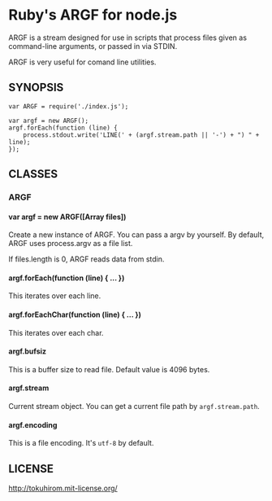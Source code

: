 Ruby's ARGF for node.js
=======================

ARGF is a stream designed for use in scripts that process files given as command-line arguments, or passed in via STDIN.

ARGF is very useful for comand line utilities.

SYNOPSIS
--------

    var ARGF = require('./index.js');

    var argf = new ARGF();
    argf.forEach(function (line) {
        process.stdout.write('LINE(' + (argf.stream.path || '-') + ") " + line);
    });

CLASSES
-------

### ARGF

#### var argf = new ARGF([Array files])

Create a new instance of ARGF. You can pass a argv by yourself.
By default, ARGF uses process.argv as a file list.

If files.length is 0, ARGF reads data from stdin.

#### argf.forEach(function (line) { ... })

This iterates over each line.

#### argf.forEachChar(function (line) { ... })

This iterates over each char.

#### argf.bufsiz

This is a buffer size to read file. Default value is 4096 bytes.

#### argf.stream

Current stream object. You can get a current file path by `argf.stream.path`.

#### argf.encoding

This is a file encoding. It's `utf-8` by default.

LICENSE
-------

http://tokuhirom.mit-license.org/

